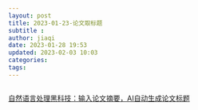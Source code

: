 ```yaml
---
layout: post
title: 2023-01-23-论文取标题
subtitle :
author: jiaqi
date: 2023-01-28 19:53
updated: 2023-02-03 10:03
categories: 
tags:
---
```

```toc
```


[自然语言处理黑科技：输入论文摘要，AI自动生成论文标题](https://easydl.zzh.coderai.cn/demo-1)